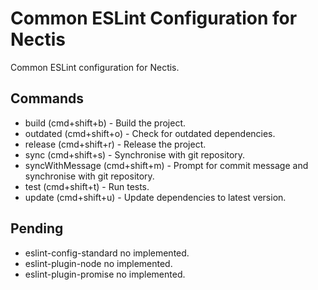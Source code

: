 # Common ESLint Configuration for Nectis

Common ESLint configuration for Nectis.

## Commands

- build (cmd+shift+b) - Build the project.
- outdated (cmd+shift+o) - Check for outdated dependencies.
- release (cmd+shift+r) - Release the project.
- sync (cmd+shift+s) - Synchronise with git repository.
- syncWithMessage (cmd+shift+m) - Prompt for commit message and synchronise with git repository.
- test (cmd+shift+t) - Run tests.
- update (cmd+shift+u) - Update dependencies to latest version.


## Pending

- eslint-config-standard no implemented.
- eslint-plugin-node no implemented.
- eslint-plugin-promise no implemented.

